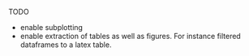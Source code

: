 TODO
- enable subplotting 
- enable extraction of tables as well as figures. For instance filtered dataframes to a latex table. 
